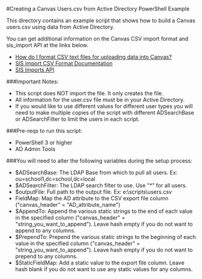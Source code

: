 #Creating a Canvas Users.csv from Active Directory PowerShell Example

This directory contains an example script that shows how to build a Canvas users.csv using data from Active Directory.

You can get additional information on the Canvas CSV import format and sis_import API at the links below.

* [How do I format CSV text files for uploading data into Canvas?](https://guides.instructure.com/m/4214/l/164118-how-do-i-format-csv-text-files-for-uploading-data-into-canvas)
* [SIS Import CSV Format Documentation](https://canvas.instructure.com/doc/api/file.sis_csv.html)
* [SIS Imports API](https://canvas.instructure.com/doc/api/sis_imports.html)

###Important Notes:

* This script does NOT import the file. It only creates the file.
* All information for the user.csv file must be in your Active Directory.
* If you would like to use different values for different user types you will need to make multiple copies of the script with different ADSearchBase or ADSearchFilter to limit the users in each script.

###Pre-reqs to run this script:

* PowerShell 3 or higher
* AD Admin Tools

###You will need to alter the following variables during the setup process:

* $ADSearchBase: The LDAP Base from which to pull all users. Ex: ou=school1,dc=school,dc=local
* $ADSearchFilter: The LDAP search filter to use. Use "\*" for all users.
* $outputFile: Full path to the output file. Ex: e:\\scripts\\users.csv
* FieldMap: Map the AD attribute to the CSV export file column ("canvas_header" = "AD_attribute_name")
* $AppendTo: Append the various static strings to the end of each value in the specified column ("canvas_header" = "string_you_want_to_append"). Leave hash empty if you do not want to append to any columns.
* $PrependTo: Prepend the various static strings to the beginning of each value in the specified column ("canvas_header" = "string_you_want_to_append"). Leave hash empty if you do not want to prepend to any columns.
* $StaticFieldMap: Add a static value to the export file column. Leave hash blank if you do not want to use any static values for any columns.
